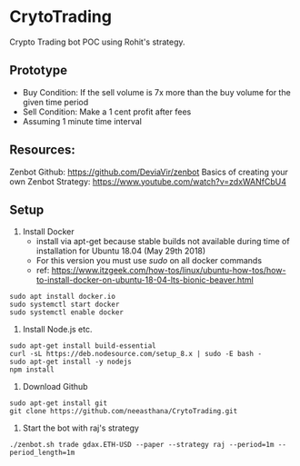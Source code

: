 # CrytoTrading

Crypto Trading bot POC using Rohit's strategy.

## Prototype

- Buy Condition: If the sell volume is 7x more than the buy volume for the given time period
- Sell Condition: Make a 1 cent profit after fees
- Assuming 1 minute time interval 

## Resources:

Zenbot Github: https://github.com/DeviaVir/zenbot
Basics of creating your own Zenbot Strategy: https://www.youtube.com/watch?v=zdxWANfCbU4


## Setup

1. Install Docker 
	- install via apt-get because stable builds not available during time of installation for Ubuntu 18.04 (May 29th 2018)
	- For this version you must use *sudo* on all docker commands
	- ref: https://www.itzgeek.com/how-tos/linux/ubuntu-how-tos/how-to-install-docker-on-ubuntu-18-04-lts-bionic-beaver.html

```
sudo apt install docker.io
sudo systemctl start docker
sudo systemctl enable docker
```

1. Install Node.js etc. 

```
sudo apt-get install build-essential
curl -sL https://deb.nodesource.com/setup_8.x | sudo -E bash -
sudo apt-get install -y nodejs
npm install
```

1. Download Github 
```
sudo apt-get install git
git clone https://github.com/neeasthana/CrytoTrading.git
```

1. Start the bot with raj's strategy
```
./zenbot.sh trade gdax.ETH-USD --paper --strategy raj --period=1m --period_length=1m
```